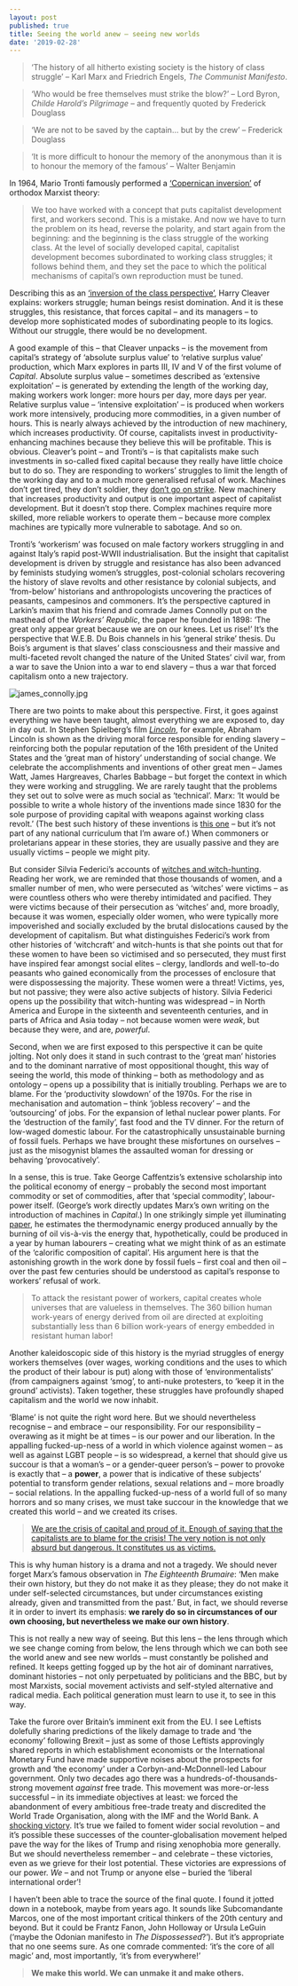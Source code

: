 ```yaml
---
layout: post
published: true
title: Seeing the world anew – seeing new worlds
date: '2019-02-28'
---
```

> ‘The history of all hitherto existing society is the history of class struggle’ – Karl Marx and Friedrich Engels, _The Communist Manifesto_.

> ‘Who would be free themselves must strike the blow?’ – Lord Byron, _Childe Harold’s Pilgrimage_ – and frequently quoted by Frederick Douglass

> ‘We are not to be saved by the captain… but by the crew’ – Frederick Douglass

> ‘It is more difficult to honour the memory of the anonymous than it is to honour the memory of the famous’ – Walter Benjamin

In 1964, Mario Tronti famously performed a [‘Copernican inversion’](https://www.marxists.org/reference/subject/philosophy/works/it/tronti.htm) of orthodox Marxist theory:

> We too have worked with a concept that puts capitalist development first, and workers second. This is a mistake. And now we have to turn the problem on its head, reverse the polarity, and start again from the beginning: and the beginning is the class struggle of the working class. At the level of socially developed capital, capitalist development becomes subordinated to working class struggles; it follows behind them, and they set the pace to which the political mechanisms of capital’s own reproduction must be tuned.

Describing this as an [‘inversion of the class perspective’](https://libcom.org/files/Inversion_0.pdf), Harry Cleaver explains: workers struggle; human beings resist domination. And it is these struggles, this resistance, that forces capital – and its managers – to develop more sophisticated modes of subordinating people to its logics. Without our struggle, there would be no development.

A good example of this – that Cleaver unpacks – is the movement from capital’s strategy of ‘absolute surplus value’ to ‘relative surplus value’ production, which Marx explores in parts III, IV and V of the first volume of _Capital_. Absolute surplus value – sometimes described as ‘extensive exploitation’ – is generated by extending the length of the working day, making workers work longer: more hours per day, more days per year. Relative surplus value – ‘intensive exploitation’ – is produced when workers work more intensively, producing more commodities, in a given number of hours. This is nearly always achieved by the introduction of new machinery, which increases productivity. Of course, capitalists invest in productivity-enhancing machines because they believe this will be profitable. This is obvious. Cleaver’s point – and Tronti’s – is that capitalists make such investments in so-called fixed capital because they really have little choice but to do so. They are responding to workers’ struggles to limit the length of the working day and to a much more generalised refusal of work. Machines don’t get tired, they don’t soldier, they [don’t go on strike](https://www.adamsmith.org/blog/planning-transport/robots-don-t-go-on-strike). New machinery that increases productivity and output is one important aspect of capitalist development. But it doesn’t stop there. Complex machines require more skilled, more reliable workers to operate them – because more complex machines are typically more vulnerable to sabotage. And so on.

Tronti’s ‘workerism’ was focused on male factory workers struggling in and against Italy’s rapid post-WWII industrialisation. But the insight that capitalist development is driven by struggle and resistance has also been advanced by feminists studying women’s struggles, post-colonial scholars recovering the history of slave revolts and other resistance by colonial subjects, and ‘from-below’ historians and anthropologists uncovering the practices of peasants, campesinos and commoners. It’s the perspective captured in Larkin’s maxim that his friend and comrade James Connolly put on the masthead of the _Workers’ Republic_, the paper he founded in 1898: ‘The great only appear great because we are on our knees. Let us rise!’ It’s the perspective that W.E.B. Du Bois channels in his ‘general strike’ thesis. Du Bois’s argument is that slaves’ class consciousness and their massive and multi-faceted revolt changed the nature of the United States’ civil war, from a war to save the Union into a war to end slavery – thus a war that forced capitalism onto a new trajectory.

![james_connolly.jpg]({{site.baseurl}}/img/james_connolly.jpg)

There are two points to make about this perspective. First, it goes against everything we have been taught, almost everything we are exposed to, day in day out. In Stephen Spielberg’s film [_Lincoln_](https://www.thenation.com/article/trouble-steven-spielbergs-lincoln/), for example, Abraham Lincoln is shown as the driving moral force responsible for ending slavery – reinforcing both the popular reputation of the 16th president of the United States and the ‘great man of history’ understanding of social change. We celebrate the accomplishments and inventions of other great men – James Watt, James Hargreaves, Charles Babbage – but forget the context in which they were working and struggling. We are rarely taught that the problems they set out to solve were as much social as ‘technical’. Marx: ‘It would be possible to write a whole history of the inventions made since 1830 for the sole purpose of providing capital with weapons against working class revolt.’ (The best such history of these inventions is [this one](https://libcom.org/library/cyber-marx-nick-dyer-witheford) – but it’s not part of any national curriculum that I’m aware of.) When commoners or proletarians appear in these stories, they are usually passive and they are usually victims – people we might pity.

But consider Silvia Federici’s accounts of [witches and witch-hunting](https://libcom.org/files/Caliban%20and%20the%20Witch.pdf). Reading her work, we are reminded that those thousands of women, and a smaller number of men, who were persecuted as ‘witches’ were victims – as were countless others who were thereby intimidated and pacified. They were victims because of their persecution as ‘witches’ and, more broadly, because it was women, especially older women, who were typically more impoverished and socially excluded by the brutal dislocations caused by the development of capitalism. But what distinguishes Federici’s work from other histories of ‘witchcraft’ and witch-hunts is that she points out that for these women to have been so victimised and so persecuted, they must first have inspired fear amongst social elites – clergy, landlords and well-to-do peasants who gained economically from the processes of enclosure that were dispossessing the majority. These women were a threat! Victims, yes, but not passive; they were also active subjects of history. Silvia Federici opens up the possibility that witch-hunting was widespread – in North America and Europe in the sixteenth and seventeenth centuries, and in parts of Africa and Asia today – not because women were _weak_, but because they were, and are, _powerful_.

Second, when we are first exposed to this perspective it can be quite jolting. Not only does it stand in such contrast to the ‘great man’ histories and to the dominant narrative of most oppositional thought, this way of seeing the world, this mode of thinking – both as methodology and as ontology – opens up a possibility that is initially troubling. Perhaps we are to blame. For the ‘productivity slowdown’ of the 1970s. For the rise in mechanisation and automation – think ‘jobless recovery’ – and the ‘outsourcing’ of jobs. For the expansion of lethal nuclear power plants. For the ‘destruction of the family’, fast food and the TV dinner. For the return of low-waged domestic labour. For the catastrophically unsustainable burning of fossil fuels. Perhaps we have brought these misfortunes on ourselves – just as the misogynist blames the assaulted woman for dressing or behaving ‘provocatively’.

In a sense, this is true. Take George Caffentzis’s extensive scholarship into the political economy of energy – probably the second most important commodity or set of commodities, after that ‘special commodity’, labour-power itself. (George’s work directly updates Marx’s own writing on the introduction of machines in _Capital_.) In one strikingly simple yet illuminating [paper](http://www.commoner.org.uk/wp-content/uploads/2008/06/caffentzis_peakoil.pdf), he estimates the thermodynamic energy produced annually by the burning of oil vis-à-vis the energy that, hypothetically, could be produced in a year by human labourers – creating what we might think of as an estimate of the ‘calorific composition of capital’. His argument here is that the astonishing growth in the work done by fossil fuels – first coal and then oil – over the past few centuries should be understood as capital’s response to workers’ refusal of work.

> To attack the resistant power of workers, capital creates whole universes that are valueless in themselves. The 360 billion human work-years of energy derived from oil are directed at exploiting substantially less than 6 billion work-years of energy embedded in resistant human labor!

Another kaleidoscopic side of this history is the myriad struggles of energy workers themselves (over wages, working conditions and the uses to which the product of their labour is put) along with those of ‘environmentalists’ (from campaigners against ‘smog’, to anti-nuke protesters, to ‘keep it in the ground’ activists). Taken together, these struggles have profoundly shaped capitalism and the world we now inhabit.

‘Blame’ is not quite the right word here. But we should nevertheless recognise – and embrace – our responsibility. For our responsibility – overawing as it might be at times – is our power and our liberation. In the appalling fucked-up-ness of a world in which violence against women – as well as against LGBT people – is so widespread, a kernel that should give us succour is that a woman’s – or a gender-queer person’s – power to provoke is exactly that – a **power**, a power that is indicative of these subjects’ potential to transform gender relations, sexual relations and – more broadly – social relations. In the appalling fucked-up-ness of a world full of so many horrors and so many crises, we must take succour in the knowledge that we created this world – and we created its crises.

> [We are the crisis of capital and proud of it. Enough of saying that the capitalists are to blame for the crisis! The very notion is not only absurd but dangerous. It constitutes us as victims.](https://www.redpepper.org.uk/we-are-the-crisis-of-capital/)

This is why human history is a drama and not a tragedy. We should never forget Marx’s famous observation in _The Eighteenth Brumaire_: ‘Men make their own history, but they do not make it as they please; they do not make it under self-selected circumstances, but under circumstances existing already, given and transmitted from the past.’ But, in fact, we should reverse it in order to invert its emphasis: **we rarely do so in circumstances of our own choosing, but nevertheless we make our own history**.

This is not really a new way of seeing. But this lens – the lens through which we see change coming from below, the lens through which we can both see the world anew and see new worlds – must constantly be polished and refined. It keeps getting fogged up by the hot air of dominant narratives, dominant histories – not only perpetuated by politicians and the BBC, but by most Marxists, social movement activists and self-styled alternative and radical media. Each political generation must learn to use it, to see in this way.

Take the furore over Britain’s imminent exit from the EU. I see Leftists dolefully sharing predictions of the likely damage to trade and ‘the economy’ following Brexit – just as some of those Leftists approvingly shared reports in which establishment economists or the International Monetary Fund have made supportive noises about the prospects for growth and ‘the economy’ under a Corbyn-and-McDonnell-led Labour government. Only two decades ago there was a hundreds-of-thousands-strong movement _against_ free trade. This movement was more-or-less successful – in its immediate objectives at least: we forced the abandonment of every ambitious free-trade treaty and discredited the World Trade Organisation, along with the IMF and the World Bank. A [shocking victory](https://www.indymedia.org.uk/en/2007/10/383687.html). It’s true we failed to foment wider social revolution – and it’s possible these successes of the counter-globalisation movement helped pave the way for the likes of Trump and rising xenophobia more generally. But we should nevertheless remember – and celebrate – these victories, even as we grieve for their lost potential. These victories are expressions of our power. _We_ – and not Trump or anyone else – buried the ‘liberal international order’!

I haven’t been able to trace the source of the final quote. I found it jotted down in a notebook, maybe from years ago. It sounds like Subcomandante Marcos, one of the most important critical thinkers of the 20th century and beyond. But it could be Frantz Fanon, John Holloway or Ursula LeGuin (‘maybe the Odonian manifesto in _The Dispossessed_?’). But it’s appropriate that no one seems sure. As one comrade commented: ‘it’s the core of all magic’ and, most importantly, ‘it’s from everywhere!’

> **We make this world. We can unmake it and make others.**
